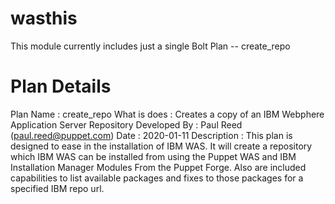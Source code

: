 # wasthis

This module currently includes just a single Bolt Plan -- create_repo
  
# Plan Details
Plan Name    : create_repo
What is does : Creates a copy of an IBM Webphere Application Server Repository
Developed By : Paul Reed (paul.reed@puppet.com)
Date         : 2020-01-11
Description  :
  This plan is designed to ease in the installation of IBM WAS.
  It will create a repository which IBM WAS can be installed
  from using the Puppet WAS and IBM Installation Manager
  Modules From the Puppet Forge. Also are included capabilities to list
  available packages and fixes to those packages for a specified IBM repo url.

